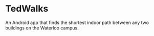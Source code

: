 TedWalks
=======

An Android app that finds the shortest indoor path between any two buildings on the Waterloo campus.

